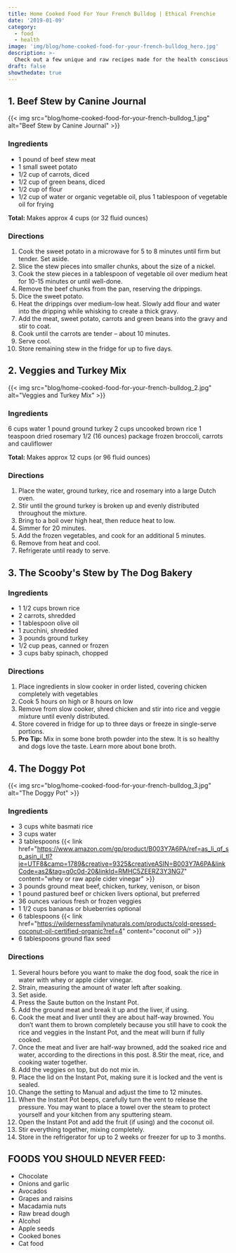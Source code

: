 ```yaml
---
title: Home Cooked Food For Your French Bulldog | Ethical Frenchie
date: '2019-01-09'
category:
  - food
  - health
image: 'img/blog/home-cooked-food-for-your-french-bulldog_hero.jpg'
description: >-
  Check out a few unique and raw recipes made for the health conscious Frenchie owner.
draft: false
showthedate: true
---
```


## 1. Beef Stew by Canine Journal
{{< img src="blog/home-cooked-food-for-your-french-bulldog_1.jpg" alt="Beef Stew by Canine Journal" >}}

### Ingredients
- 1 pound of beef stew meat
- 1 small sweet potato
- 1/2 cup of carrots, diced
- 1/2 cup of green beans, diced
- 1/2 cup of flour
- 1/2 cup of water or organic vegetable oil, plus 1 tablespoon of vegetable oil for frying

**Total:** Makes approx 4 cups (or 32 fluid ounces)

### Directions
1. Cook the sweet potato in a microwave for 5 to 8 minutes until firm but tender. Set aside.
2. Slice the stew pieces into smaller chunks, about the size of a nickel.
3. Cook the stew pieces in a tablespoon of vegetable oil over medium heat for 10-15 minutes or until well-done.
4. Remove the beef chunks from the pan, reserving the drippings.
5. Dice the sweet potato.
6. Heat the drippings over medium-low heat. Slowly add flour and water into the dripping while whisking to create a thick gravy.
7. Add the meat, sweet potato, carrots and green beans into the gravy and stir to coat.
8. Cook until the carrots are tender – about 10 minutes.
9. Serve cool.
10. Store remaining stew in the fridge for up to five days.

## 2. Veggies and Turkey Mix
{{< img src="blog/home-cooked-food-for-your-french-bulldog_2.jpg" alt="Veggies and Turkey Mix" >}}

### Ingredients
6 cups water
1 pound ground turkey
2 cups uncooked brown rice
1 teaspoon dried rosemary
1/2 (16 ounces) package frozen broccoli, carrots and cauliflower

**Total:** Makes approx 12 cups (or 96 fluid ounces)

### Directions
1. Place the water, ground turkey, rice and rosemary into a large Dutch oven.
2. Stir until the ground turkey is broken up and evenly distributed throughout the mixture.
3. Bring to a boil over high heat, then reduce heat to low.
4. Simmer for 20 minutes.
5. Add the frozen vegetables, and cook for an additional 5 minutes.
6. Remove from heat and cool.
7. Refrigerate until ready to serve.

## 3. The Scooby's Stew by The Dog Bakery
### Ingredients
- 1 1/2 cups brown rice
- 2 carrots, shredded
- 1 tablespoon olive oil
- 1 zucchini, shredded
- 3 pounds ground turkey
- 1/2 cup peas, canned or frozen
- 3 cups baby spinach, chopped

### Directions
1. Place ingredients in slow cooker in order listed, covering chicken completely with vegetables
2. Cook 5 hours on high or 8 hours on low
3. Remove from slow cooker, shred chicken and stir into rice and veggie mixture until evenly distributed.
4. Store covered in fridge for up to three days or freeze in single-serve portions.
5. **Pro Tip:** Mix in some bone broth powder into the stew. It is so healthy and dogs love the taste. Learn more about bone broth.

## 4. The Doggy Pot
{{< img src="blog/home-cooked-food-for-your-french-bulldog_3.jpg" alt="The Doggy Pot" >}}

### Ingredients
- 3 cups white basmati rice
- 3 cups water
- 3 tablespoons {{< link href="https://www.amazon.com/gp/product/B003Y7A6PA/ref=as_li_qf_sp_asin_il_tl?ie=UTF8&camp=1789&creative=9325&creativeASIN=B003Y7A6PA&linkCode=as2&tag=g0c0d-20&linkId=RMHC5ZEERZ3Y3NG7" content="whey or raw apple cider vinegar" >}}
- 3 pounds ground meat beef, chicken, turkey, venison, or bison
- 1 pound pastured beef or chicken livers optional, but preferred
- 36 ounces various fresh or frozen veggies
- 1 1/2 cups bananas or blueberries optional
- 6 tablespoons {{< link href="https://wildernessfamilynaturals.com/products/cold-pressed-coconut-oil-certified-organic?ref=4" content="coconut oil" >}}
- 6 tablespoons ground flax seed

### Directions
1. Several hours before you want to make the dog food, soak the rice in water with whey or apple cider vinegar.
2. Strain, measuring the amount of water left after soaking.
3. Set aside.
4. Press the Saute button on the Instant Pot.
5. Add the ground meat and break it up and the liver, if using.
6. Cook the meat and liver until they are about half-way browned. You don’t want them to brown completely because you still have to cook the rice and veggies in the Instant Pot, and the meat will burn if fully cooked.
7. Once the meat and liver are half-way browned, add the soaked rice and water, according to the directions in this post.
8.Stir the meat, rice, and cooking water together.
9. Add the veggies on top, but do not mix in.
10. Place the lid on the Instant Pot, making sure it is locked and the vent is sealed.
11. Change the setting to Manual and adjust the time to 12 minutes.
12. When the Instant Pot beeps, carefully turn the vent to release the pressure. You may want to place a towel over the steam to protect yourself and your kitchen from any sputtering steam.
13. Open the Instant Pot and add the fruit (if using) and the coconut oil.
14. Stir everything together, mixing completely.
15. Store in the refrigerator for up to 2 weeks or freezer for up to 3 months.

## FOODS YOU SHOULD NEVER FEED:
- Chocolate
- Onions and garlic
- Avocados
- Grapes and raisins
- Macadamia nuts
- Raw bread dough
- Alcohol
- Apple seeds
- Cooked bones
- Cat food

